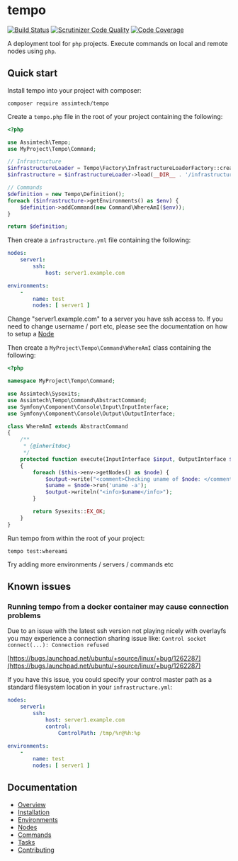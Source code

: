# tempo

[![Build Status](https://travis-ci.org/assimtech/tempo.svg?branch=master)](https://travis-ci.org/assimtech/tempo)
[![Scrutinizer Code Quality](https://scrutinizer-ci.com/g/assimtech/tempo/badges/quality-score.png?b=master)](https://scrutinizer-ci.com/g/assimtech/tempo/?branch=master)
[![Code Coverage](https://scrutinizer-ci.com/g/assimtech/tempo/badges/coverage.png?b=master)](https://scrutinizer-ci.com/g/assimtech/tempo/?branch=master)


A deployment tool for `php` projects. Execute commands on local and remote nodes using `php`.


## Quick start

Install tempo into your project with composer:

```shell
composer require assimtech/tempo
```

Create a `tempo.php` file in the root of your project containing the following:

```php
<?php

use Assimtech\Tempo;
use MyProject\Tempo\Command;

// Infrastructure
$infrastructureLoader = Tempo\Factory\InfrastructureLoaderFactory::create();
$infrastructure = $infrastructureLoader->load(__DIR__ . '/infrastructure.yml');

// Commands
$definition = new Tempo\Definition();
foreach ($infrastructure->getEnvironments() as $env) {
    $definition->addCommand(new Command\WhereAmI($env));
}

return $definition;
```

Then create a `infrastructure.yml` file containing the following:
```yaml
nodes:
    server1:
        ssh:
            host: server1.example.com

environments:
    -
        name: test
        nodes: [ server1 ]
```

Change "server1.example.com" to a server you have ssh access to.
If you need to change username / port etc, please see the documentation on how to setup a [Node](docs/04-Nodes.md)


Then create a `MyProject\Tempo\Command\WhereAmI` class containing the following:
```php
<?php

namespace MyProject\Tempo\Command;

use Assimtech\Sysexits;
use Assimtech\Tempo\Command\AbstractCommand;
use Symfony\Component\Console\Input\InputInterface;
use Symfony\Component\Console\Output\OutputInterface;

class WhereAmI extends AbstractCommand
{
    /**
     * {@inheritdoc}
     */
    protected function execute(InputInterface $input, OutputInterface $output)
    {
        foreach ($this->env->getNodes() as $node) {
            $output->write("<comment>Checking uname of $node: </comment>");
            $uname = $node->run('uname -a');
            $output->writeln("<info>$uname</info>");
        }

        return Sysexits::EX_OK;
    }
}
```

Run tempo from within the root of your project:

```shell
tempo test:whereami
```

Try adding more environments / servers / commands etc


## Known issues

### Running tempo from a docker container may cause connection problems

Due to an issue with the latest ssh version not playing nicely with overlayfs you may experience a connection sharing
issue like: `Control socket connect(...): Connection refused`

[https://bugs.launchpad.net/ubuntu/+source/linux/+bug/1262287](https://bugs.launchpad.net/ubuntu/+source/linux/+bug/1262287)

If you have this issue, you could specify your control master path as a standard filesystem location in your `infrastructure.yml`:

```yaml
nodes:
    server1:
        ssh:
            host: server1.example.com
            control:
                ControlPath: /tmp/%r@%h:%p

environments:
    -
        name: test
        nodes: [ server1 ]
```


## Documentation

* [Overview](docs/01-Overview.md)
* [Installation](docs/02-Installation.md)
* [Environments](docs/03-Environments.md)
* [Nodes](docs/04-Nodes.md)
* [Commands](docs/05-Commands.md)
* [Tasks](docs/06-Tasks.md)
* [Contributing](docs/07-Contributing.md)
